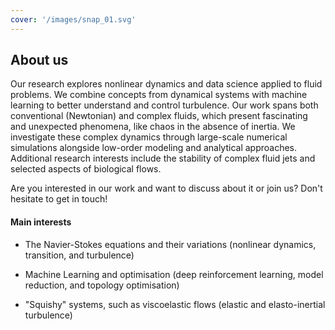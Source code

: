 ```yaml
---
cover: '/images/snap_01.svg'
---
```


## About us

Our research explores nonlinear dynamics and data science applied to fluid problems. We combine concepts from dynamical systems with machine learning to better understand and control turbulence. Our work spans both conventional (Newtonian) and complex fluids, which present fascinating and unexpected phenomena, like chaos in the absence of inertia. We investigate these complex dynamics through large-scale numerical simulations alongside low-order modeling and analytical approaches. Additional research interests include the stability of complex fluid jets and selected aspects of biological flows.

Are you interested in our work and want to discuss about it or join us? Don't hesitate to get in touch!

#### Main interests

- The Navier-Stokes equations and their variations (nonlinear dynamics, transition, and turbulence)

- Machine Learning and optimisation (deep reinforcement learning, model reduction, and topology optimisation)

- "Squishy" systems, such as viscoelastic flows (elastic and elasto-inertial turbulence) 
